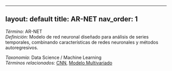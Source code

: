
---
layout: default
title: AR-NET
nav_order: 1
---

*Término:* AR-NET  
*Definición:* Modelo de red neuronal diseñado para análisis de series temporales, combinando características de redes neuronales y métodos autoregresivos.

*Taxonomía:* Data Science / Machine Learning  
*Términos relacionados:* [CNN](https://maleniski.github.io/diccionario-angl-tec-mx/docs/alfabeticamente/C/cnn/), [Modelo Multivariado](https://maleniski.github.io/diccionario-angl-tec-mx/docs/alfabeticamente/M/modelo-multivariado/)
